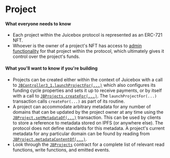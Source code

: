 # Project

#### What everyone needs to know

* Each project within the Juicebox protocol is represented as an ERC-721 NFT.
* Whoever is the owner of a project's NFT has access to [admin functionality](/dev/learn/glossary/operator.md) for that project within the protocol, which ultimately gives it control over the project's funds.

#### What you'll want to know if you're building

* Projects can be created either within the context of Juicebox with a call to [`JBController3_1.launchProjectFor(...)`](/dev/api/contracts/or-controllers/jbcontroller3_1/#launchprojectfor) which also configures its funding cycle properties and sets it up to receive payments, or by itself with a call to [`JBProjects.createFor(...)`](/dev/api/contracts/jbprojects/write/createfor.md). The `launchProjectFor(...)` transaction calls `createFor(...)` as part of its routine.
* A project can accommodate arbitrary metadata for any number of domains that can be updated by the project owner at any time using the [`JBProject.setMetadataOf(...)`](/dev/api/contracts/jbprojects/write/setmetadataof.md) transaction. This can be used by clients to store a reference to metadata stored on IPFS (or anywhere else). The protocol does not define standards for this metadata. A project's current metadata for any particular domain can be found by reading from [`JBProject.metadataContentOf(...)`](/dev/api/contracts/jbprojects/properties/metadatacontentof.md).
* Look through the [`JBProjects`](/dev/api/contracts/jbprojects/) contract for a complete list of relevant read functions, write functions, and emitted events.
